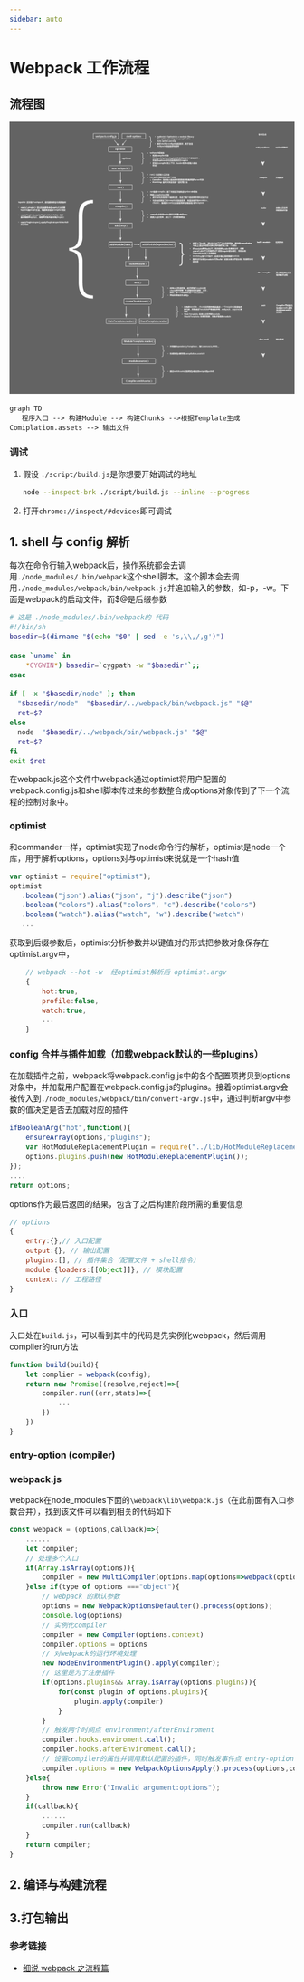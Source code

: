 ```yaml
---
sidebar: auto
---
```

# Webpack 工作流程

## 流程图
![An image](/docs/wepack/webpack-flow.jpg)
```mermaid
graph TD
   程序入口 --> 构建Module --> 构建Chunks -->根据Template生成Comiplation.assets --> 输出文件
```

### 调试
1. 假设 `./script/build.js`是你想要开始调试的地址
   ``` bash
   node --inspect-brk ./script/build.js --inline --progress
   ```
2. 打开`chrome://inspect/#devices`即可调试



## 1. shell 与 config 解析
每次在命令行输入webpack后，操作系统都会去调用`./node_modules/.bin/webpack`这个shell脚本。这个脚本会去调用`./node_modules/webpack/bin/webpack.js`并追加输入的参数，如-p，-w。下面是webpack的启动文件，而$@是后缀参数
``` bash
# 这是 ./node_modules/.bin/webpack的 代码 
#!/bin/sh
basedir=$(dirname "$(echo "$0" | sed -e 's,\\,/,g')")

case `uname` in
    *CYGWIN*) basedir=`cygpath -w "$basedir"`;;
esac

if [ -x "$basedir/node" ]; then
  "$basedir/node"  "$basedir/../webpack/bin/webpack.js" "$@"
  ret=$?
else 
  node  "$basedir/../webpack/bin/webpack.js" "$@"
  ret=$?
fi
exit $ret
```
在webpack.js这个文件中webpack通过optimist将用户配置的webpack.config.js和shell脚本传过来的参数整合成options对象传到了下一个流程的控制对象中。

### optimist

 和commander一样，optimist实现了node命令行的解析，optimist是node一个库，用于解析options，options对与optimist来说就是一个hash值
 ```javascript 
var optimist = require("optimist");
optimist
    .boolean("json").alias("json", "j").describe("json")
    .boolean("colors").alias("colors", "c").describe("colors")
    .boolean("watch").alias("watch", "w").describe("watch")
    ...
 ```
获取到后缀参数后，optimist分析参数并以键值对的形式把参数对象保存在optimist.argv中，
```javascript
    // webpack --hot -w  经optimist解析后 optimist.argv
    {
        hot:true,
        profile:false,
        watch:true,
        ...
    }
```
### config 合并与插件加载（加载webpack默认的一些plugins）
在加载插件之前，webpack将webpack.config.js中的各个配置项拷贝到options对象中，并加载用户配置在webpack.config.js的plugins。接着optimist.argv会被传入到`./node_modules/webpack/bin/convert-argv.js`中，通过判断argv中参数的值决定是否去加载对应的插件
``` javascript
ifBooleanArg("hot",function(){
    ensureArray(options,"plugins");
    var HotModuleReplacementPlugin = require("../lib/HotModuleReplacementPlugin");
    options.plugins.push(new HotModuleReplacementPlugin());
});
....
return options;
```
options作为最后返回的结果，包含了之后构建阶段所需的重要信息

``` javascript
// options 
{
    entry:{},// 入口配置
    output:{}, // 输出配置
    plugins:[], // 插件集合（配置文件 + shell指令）
    module:{loaders:[[Object]]}, // 模块配置
    context: // 工程路径
}
```


### 入口
入口处在`build.js`，可以看到其中的代码是先实例化webpack，然后调用complier的run方法
```javascript
function build(build){
    let complier = webpack(config);
    return new Promise((resolve,reject)=>{
        compiler.run((err,stats)=>{
            ...
        })
    })
}
```
### entry-option (compiler)
### webpack.js
webpack在node_modules下面的`\webpack\lib\webpack.js`（在此前面有入口参数合并），找到该文件可以看到相关的代码如下
```javascript
const webpack = (options,callback)=>{
    ......
    let compiler;
    // 处理多个入口
    if(Array.isArray(options)){
        compiler = new MultiCompiler(options.map(options=>webpack(options)));
    }else if(type of options ==="object"){
        // webpack 的默认参数
        options = new WebpackOptionsDefaulter().process(options);
        console.log(options)
        // 实例化compiler 
        compiler = new Compiler(options.context)
        compiler.options = options
        // 对webpack的运行环境处理
        new NodeEnvironmentPlugin().apply(compiler);
        // 这里是为了注册插件
        if(options.plugins&& Array.isArray(options.plugins)){
            for(const plugin of options.plugins){
                plugin.apply(compiler)
            }
        }
        // 触发两个时间点 environment/afterEnviroment
        compiler.hooks.enviroment.call();
        compiler.hooks.afterEnviroment.call();
        // 设置compiler的属性并调用默认配置的插件，同时触发事件点 entry-option
        compiler.options = new WebpackOptionsApply().process(options,compiler);
    }else{
        throw new Error("Invalid argument:options");
    }
    if(callback){
        ......
        compiler.run(callback)
    }
    return compiler;
}
```




## 2. 编译与构建流程


## 3.打包输出


### 参考链接

- [细说 webpack 之流程篇](https://developer.aliyun.com/article/61047) 